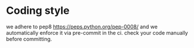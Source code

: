 # Coding style

we adhere to pep8 https://peps.python.org/pep-0008/ and we automatically enforce it via pre-commit in the ci.
check your code manually before committing.
